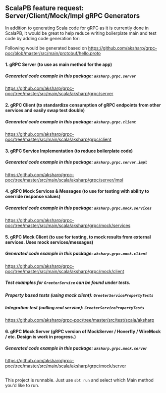 ## ScalaPB feature request: Server/Client/Mock/Impl gRPC Generators 

In addition to generating Scala code for gRPC as it is currently done in ScalaPB, 
it would be great to help reduce writing boilerplate main and test code by adding code generation for:

Following would be generated based on https://github.com/aksharp/grpc-poc/blob/master/src/main/protobuf/hello.proto

#### 1. gRPC Server (to use as main method for the app)
##### Generated code example in this package: `aksharp.grpc.server`
https://github.com/aksharp/grpc-poc/tree/master/src/main/scala/aksharp/grpc/server

#### 2. gRPC Client (to standardize consumption of gRPC endpoints from other services and easily swap test double)
##### Generated code example in this package: `aksharp.grpc.client`
https://github.com/aksharp/grpc-poc/tree/master/src/main/scala/aksharp/grpc/client

#### 3. gRPC Service Implementation (to reduce boilerplate code)
##### Generated code example in this package: `aksharp.grpc.server.impl`
https://github.com/aksharp/grpc-poc/tree/master/src/main/scala/aksharp/grpc/server/impl

#### 4. gRPC Mock Services & Messages (to use for testing with ability to override response values)
##### Generated code example in this package: `aksharp.grpc.mock.services`
https://github.com/aksharp/grpc-poc/tree/master/src/main/scala/aksharp/grpc/mock/services

#### 5. gRPC Mock Client (to use for testing, to mock results from external services. Uses mock services/messages)
##### Generated code example in this package: `aksharp.grpc.mock.client`
https://github.com/aksharp/grpc-poc/tree/master/src/main/scala/aksharp/grpc/mock/client

##### Test examples for `GreeterService` can be found under tests.
##### Property based tests (using mock client):  `GreeterServicePropertyTests`
##### Integration test (calling real service): `GreeterServicePropertyTests`
https://github.com/aksharp/grpc-poc/tree/master/src/test/scala/aksharp

#### 6. gRPC Mock Server (gRPC version of MockServer / Hoverfly / WireMock / etc. Design is work in progress.)
##### Generated code example in this package: `aksharp.grpc.mock.server`
https://github.com/aksharp/grpc-poc/tree/master/src/main/scala/aksharp/grpc/mock/server 




##
This project is runnable. Just use `sbt run` and select which Main method you'd like to run.
